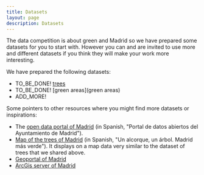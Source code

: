 ```yaml
---
title: Datasets
layout: page
description: Datasets
---
```


The data competition is about green and Madrid so we have prepared some datasets for you to start with. However you can and are invited to use more and different datasets if you think they will make your work more interesting.

We have prepared the following datasets:
* TO_BE_DONE! [trees](trees)
* TO_BE_DONE! [green areas](green areas)
* ADD_MORE!

Some pointers to other resources where you might find more datasets or inspirations:
* The [open data portal of Madrid](https://datos.madrid.es/portal/site/egob/) (in Spanish, "Portal de datos abiertos del Ayuntamiento de Madrid").
* [Map of the trees of Madrid](http://www-2.munimadrid.es/DGPVE_WUAUA/welcome.do) (in Spanish, "Un alcorque, un árbol. Madrid más verde"). It displays on a map data very similar to the dataset of trees that we shared above.
* [Geoportal of Madrid](https://geoportal.madrid.es/IDEAM_WBGEOPORTAL/visor_ide.iam)
* [ArcGis server of Madrid](https://www.arcgis.com/home/webmap/viewer.html?featurecollection=https%3A%2F%2Fsigma.madrid.es%2Farcgismalla%2Frest%2Fservices%3Ff%3Djson%26option%3Dfootprints&supportsProjection=true&supportsJSONP=true)
